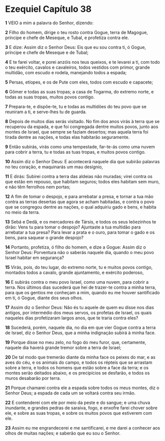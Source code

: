 # Ezequiel Capítulo 38

**1** 	VEIO a mim a palavra do Senhor, dizendo:

**2** 	Filho do homem, dirige o teu rosto contra Gogue, terra de Magogue, príncipe e chefe de Meseque, e Tubal, e profetiza contra ele.

**3** 	E dize: Assim diz o Senhor Deus: Eis que eu sou contra ti, ó Gogue, príncipe e chefe de Meseque e de Tubal;

**4** 	E te farei voltar, e porei anzóis nos teus queixos, e te levarei a ti, com todo o teu exército, cavalos e cavaleiros, todos vestidos com primor, grande multidão, com escudo e rodela, manejando todos a espada;

**5** 	Persas, etíopes, e os de Pute com eles, todos com escudo e capacete;

**6** 	Gômer e todas as suas tropas; a casa de Togarma, do extremo norte, e todas as suas tropas, muitos povos contigo.

**7** 	Prepara-te, e dispõe-te, tu e todas as multidões do teu povo que se reuniram a ti, e serve-lhes tu de guarda.

**8** 	Depois de muitos dias serás visitado. No fim dos anos virás à terra que se recuperou da espada, e que foi congregada dentre muitos povos, junto aos montes de Israel, que sempre se faziam desertos; mas aquela terra foi tirada dentre as nações, e todas elas habitarão seguramente.

**9** 	Então subirás, virás como uma tempestade, far-te-ás como uma nuvem para cobrir a terra, tu e todas as tuas tropas, e muitos povos contigo.

**10** 	Assim diz o Senhor Deus: E acontecerá naquele dia que subirão palavras no teu coração, e maquinarás um mau desígnio,

**11** 	E dirás: Subirei contra a terra das aldeias não muradas; virei contra os que estão em repouso, que habitam seguros; todos eles habitam sem muro, e não têm ferrolhos nem portas;

**12** 	A fim de tomar o despojo, e para arrebatar a presa, e tornar a tua mão contra as terras desertas que agora se acham habitadas, e contra o povo que se congregou dentre as nações, o qual adquiriu gado e bens, e habita no meio da terra.

**13** 	Sebá e Dedã, e os mercadores de Társis, e todos os seus leõezinhos te dirão: Vens tu para tomar o despojo? Ajuntaste a tua multidão para arrebatar a tua presa? Para levar a prata e o ouro, para tomar o gado e os bens, para saquear o grande despojo?

**14** 	Portanto, profetiza, ó filho do homem, e dize a Gogue: Assim diz o Senhor Deus: Porventura não o saberás naquele dia, quando o meu povo Israel habitar em segurança?

**15** 	Virás, pois, do teu lugar, do extremo norte, tu e muitos povos contigo, montados todos a cavalo, grande ajuntamento, e exército poderoso,

**16** 	E subirás contra o meu povo Israel, como uma nuvem, para cobrir a terra. Nos últimos dias sucederá que hei de trazer-te contra a minha terra, para que os gentios me conheçam a mim, quando eu me houver santificado em ti, ó Gogue, diante dos seus olhos.

**17** 	Assim diz o Senhor Deus: Não és tu aquele de quem eu disse nos dias antigos, por intermédio dos meus servos, os profetas de Israel, os quais naqueles dias profetizaram largos anos, que te traria contra eles?

**18** 	Sucederá, porém, naquele dia, no dia em que vier Gogue contra a terra de Israel, diz o Senhor Deus, que a minha indignação subirá à minha face.

**19** 	Porque disse no meu zelo, no fogo do meu furor, que, certamente, naquele dia haverá grande tremor sobre a terra de Israel;

**20** 	De tal modo que tremerão diante da minha face os peixes do mar, e as aves do céu, e os animais do campo, e todos os répteis que se arrastam sobre a terra, e todos os homens que estão sobre a face da terra; e os montes serão deitados abaixo, e os precipícios se desfarão, e todos os muros desabarão por terra.

**21** 	Porque chamarei contra ele a espada sobre todos os meus montes, diz o Senhor Deus; a espada de cada um se voltará contra seu irmão.

**22** 	E contenderei com ele por meio da peste e do sangue; e uma chuva inundante, e grandes pedras de saraiva, fogo, e enxofre farei chover sobre ele, e sobre as suas tropas, e sobre os muitos povos que estiverem com ele.

**23** 	Assim eu me engrandecerei e me santificarei, e me darei a conhecer aos olhos de muitas nações; e saberão que eu sou o Senhor.


